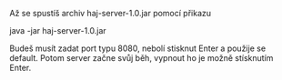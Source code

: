 Až se spustíš archiv haj-server-1.0.jar pomocí přikazu

java -jar haj-server-1.0.jar

Budeš musít zadat port typu 8080, nebolí stisknut Enter a použije se default.
Potom server začne svůj běh, vypnout ho je možně stísknutím Enter.